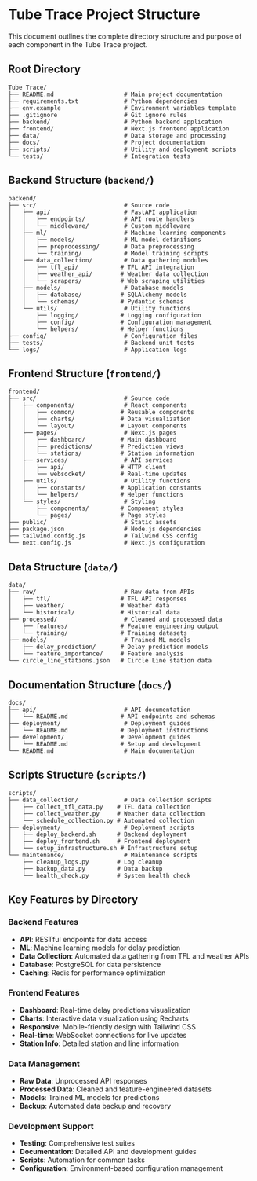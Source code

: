 # Tube Trace Project Structure

This document outlines the complete directory structure and purpose of each component in the Tube Trace project.

## Root Directory
```
Tube Trace/
├── README.md                    # Main project documentation
├── requirements.txt             # Python dependencies
├── env.example                  # Environment variables template
├── .gitignore                   # Git ignore rules
├── backend/                     # Python backend application
├── frontend/                    # Next.js frontend application
├── data/                        # Data storage and processing
├── docs/                        # Project documentation
├── scripts/                     # Utility and deployment scripts
└── tests/                       # Integration tests
```

## Backend Structure (`backend/`)
```
backend/
├── src/                         # Source code
│   ├── api/                     # FastAPI application
│   │   ├── endpoints/           # API route handlers
│   │   └── middleware/          # Custom middleware
│   ├── ml/                      # Machine learning components
│   │   ├── models/              # ML model definitions
│   │   ├── preprocessing/       # Data preprocessing
│   │   └── training/            # Model training scripts
│   ├── data_collection/         # Data gathering modules
│   │   ├── tfl_api/            # TFL API integration
│   │   ├── weather_api/        # Weather data collection
│   │   └── scrapers/           # Web scraping utilities
│   ├── models/                  # Database models
│   │   ├── database/           # SQLAlchemy models
│   │   └── schemas/            # Pydantic schemas
│   └── utils/                   # Utility functions
│       ├── logging/            # Logging configuration
│       ├── config/             # Configuration management
│       └── helpers/            # Helper functions
├── config/                      # Configuration files
├── tests/                       # Backend unit tests
└── logs/                        # Application logs
```

## Frontend Structure (`frontend/`)
```
frontend/
├── src/                         # Source code
│   ├── components/              # React components
│   │   ├── common/             # Reusable components
│   │   ├── charts/             # Data visualization
│   │   └── layout/             # Layout components
│   ├── pages/                   # Next.js pages
│   │   ├── dashboard/          # Main dashboard
│   │   ├── predictions/        # Prediction views
│   │   └── stations/           # Station information
│   ├── services/                # API services
│   │   ├── api/                # HTTP client
│   │   └── websocket/          # Real-time updates
│   ├── utils/                   # Utility functions
│   │   ├── constants/          # Application constants
│   │   └── helpers/            # Helper functions
│   └── styles/                  # Styling
│       ├── components/         # Component styles
│       └── pages/              # Page styles
├── public/                      # Static assets
├── package.json                 # Node.js dependencies
├── tailwind.config.js           # Tailwind CSS config
└── next.config.js               # Next.js configuration
```

## Data Structure (`data/`)
```
data/
├── raw/                         # Raw data from APIs
│   ├── tfl/                    # TFL API responses
│   ├── weather/                # Weather data
│   └── historical/             # Historical data
├── processed/                   # Cleaned and processed data
│   ├── features/               # Feature engineering output
│   └── training/               # Training datasets
├── models/                      # Trained ML models
│   ├── delay_prediction/       # Delay prediction models
│   └── feature_importance/     # Feature analysis
└── circle_line_stations.json   # Circle Line station data
```

## Documentation Structure (`docs/`)
```
docs/
├── api/                         # API documentation
│   └── README.md               # API endpoints and schemas
├── deployment/                  # Deployment guides
│   └── README.md               # Deployment instructions
├── development/                # Development guides
│   └── README.md               # Setup and development
└── README.md                    # Main documentation
```

## Scripts Structure (`scripts/`)
```
scripts/
├── data_collection/             # Data collection scripts
│   ├── collect_tfl_data.py    # TFL data collection
│   ├── collect_weather.py     # Weather data collection
│   └── schedule_collection.py # Automated collection
├── deployment/                  # Deployment scripts
│   ├── deploy_backend.sh      # Backend deployment
│   ├── deploy_frontend.sh     # Frontend deployment
│   └── setup_infrastructure.sh # Infrastructure setup
└── maintenance/                 # Maintenance scripts
    ├── cleanup_logs.py        # Log cleanup
    ├── backup_data.py         # Data backup
    └── health_check.py        # System health check
```

## Key Features by Directory

### Backend Features
- **API**: RESTful endpoints for data access
- **ML**: Machine learning models for delay prediction
- **Data Collection**: Automated data gathering from TFL and weather APIs
- **Database**: PostgreSQL for data persistence
- **Caching**: Redis for performance optimization

### Frontend Features
- **Dashboard**: Real-time delay predictions visualization
- **Charts**: Interactive data visualization using Recharts
- **Responsive**: Mobile-friendly design with Tailwind CSS
- **Real-time**: WebSocket connections for live updates
- **Station Info**: Detailed station and line information

### Data Management
- **Raw Data**: Unprocessed API responses
- **Processed Data**: Cleaned and feature-engineered datasets
- **Models**: Trained ML models for predictions
- **Backup**: Automated data backup and recovery

### Development Support
- **Testing**: Comprehensive test suites
- **Documentation**: Detailed API and development guides
- **Scripts**: Automation for common tasks
- **Configuration**: Environment-based configuration management
